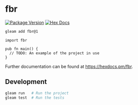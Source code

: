 # fbr

[![Package Version](https://img.shields.io/hexpm/v/fbr)](https://hex.pm/packages/fbr)
[![Hex Docs](https://img.shields.io/badge/hex-docs-ffaff3)](https://hexdocs.pm/fbr/)

```sh
gleam add fbr@1
```
```gleam
import fbr

pub fn main() {
  // TODO: An example of the project in use
}
```

Further documentation can be found at <https://hexdocs.pm/fbr>.

## Development

```sh
gleam run   # Run the project
gleam test  # Run the tests
```
